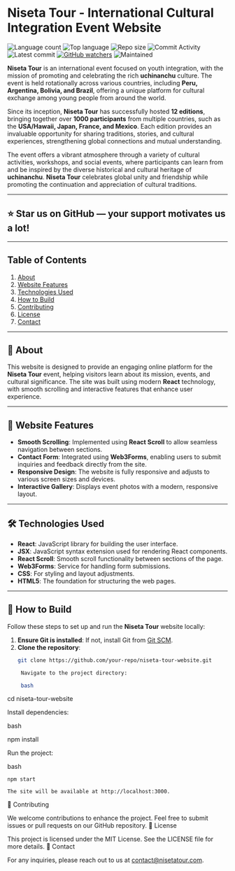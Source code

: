 # Niseta Tour - International Cultural Integration Event Website


![Language count](https://img.shields.io/github/languages/count/letnagao/niseta-2024?color=green)
![Top language](https://img.shields.io/github/languages/top/letnagao/niseta-2024?color=ff69b4)
![Repo size](https://img.shields.io/github/repo-size/letnagao/niseta-2024?color=yellow)
![Commit Activity](https://img.shields.io/github/commit-activity/y/letnagao/niseta-2024?color=blue)
![Latest commit](https://img.shields.io/github/last-commit/letnagao/niseta-2024?color=red)
[![GitHub watchers](https://img.shields.io/github/watchers/letnagao/niseta-2024?logo=GitHub)](https://github.com/letnagao/niseta-2024/watchers)
![Maintained](https://img.shields.io/maintenance/yes/9999)

**Niseta Tour** is an international event focused on youth integration, with the mission of promoting and celebrating the rich **uchinanchu** culture. The event is held rotationally across various countries, including **Peru, Argentina, Bolivia, and Brazil**, offering a unique platform for cultural exchange among young people from around the world.

Since its inception, **Niseta Tour** has successfully hosted **12 editions**, bringing together over **1000 participants** from multiple countries, such as the **USA/Hawaii, Japan, France, and Mexico**. Each edition provides an invaluable opportunity for sharing traditions, stories, and cultural experiences, strengthening global connections and mutual understanding.

The event offers a vibrant atmosphere through a variety of cultural activities, workshops, and social events, where participants can learn from and be inspired by the diverse historical and cultural heritage of **uchinanchu**. **Niseta Tour** celebrates global unity and friendship while promoting the continuation and appreciation of cultural traditions.

---

## ⭐ Star us on GitHub — your support motivates us a lot!

---

## Table of Contents

1. [About](#about)
2. [Website Features](#website-features)
3. [Technologies Used](#technologies-used)
4. [How to Build](#how-to-build)
5. [Contributing](#contributing)
6. [License](#license)
7. [Contact](#contact)

---

## 🚀 About

This website is designed to provide an engaging online platform for the **Niseta Tour** event, helping visitors learn about its mission, events, and cultural significance. The site was built using modern **React** technology, with smooth scrolling and interactive features that enhance user experience.

---

## 🔧 Website Features

- **Smooth Scrolling**: Implemented using **React Scroll** to allow seamless navigation between sections.
- **Contact Form**: Integrated using **Web3Forms**, enabling users to submit inquiries and feedback directly from the site.
- **Responsive Design**: The website is fully responsive and adjusts to various screen sizes and devices.
- **Interactive Gallery**: Displays event photos with a modern, responsive layout.

---

## 🛠 Technologies Used

- **React**: JavaScript library for building the user interface.
- **JSX**: JavaScript syntax extension used for rendering React components.
- **React Scroll**: Smooth scroll functionality between sections of the page.
- **Web3Forms**: Service for handling form submissions.
- **CSS**: For styling and layout adjustments.
- **HTML5**: The foundation for structuring the web pages.

---

## 📝 How to Build

Follow these steps to set up and run the **Niseta Tour** website locally:

1. **Ensure Git is installed**: If not, install Git from [Git SCM](https://git-scm.com).
2. **Clone the repository**:
   ```bash
   git clone https://github.com/your-repo/niseta-tour-website.git

    Navigate to the project directory:

    bash

cd niseta-tour-website

Install dependencies:

bash

npm install

Run the project:

bash

    npm start

    The site will be available at http://localhost:3000.

🤝 Contributing

We welcome contributions to enhance the project. Feel free to submit issues or pull requests on our GitHub repository.
📄 License

This project is licensed under the MIT License. See the LICENSE file for more details.
📧 Contact

For any inquiries, please reach out to us at contact@nisetatour.com.